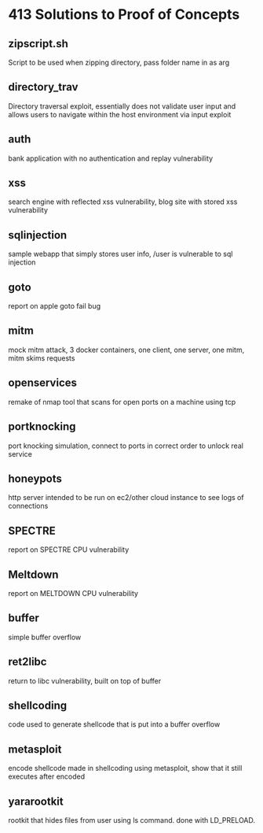# 413 Solutions to Proof of Concepts

## zipscript.sh
Script to be used when zipping directory, pass folder name in as arg

## directory_trav
Directory traversal exploit, essentially does not validate user input and allows users to navigate within the host environment via input exploit

## auth
bank application with no authentication and replay vulnerability

## xss
search engine with reflected xss vulnerability, blog site with stored xss vulnerability

## sqlinjection
sample webapp that simply stores user info, /user is vulnerable to sql injection

## goto
report on apple goto fail bug

## mitm
mock mitm attack, 3 docker containers, one client, one server, one mitm, mitm skims requests

## openservices
remake of nmap tool that scans for open ports on a machine using tcp

## portknocking
port knocking simulation, connect to ports in correct order to unlock real service

## honeypots
http server intended to be run on ec2/other cloud instance to see logs of connections

## SPECTRE
report on SPECTRE CPU vulnerability

## Meltdown
report on MELTDOWN CPU vulnerability

## buffer
simple buffer overflow

## ret2libc
return to libc vulnerability, built on top of buffer

## shellcoding
code used to generate shellcode that is put into a buffer overflow

## metasploit
encode shellcode made in shellcoding using metasploit, show that it still executes after encoded

## yararootkit
rootkit that hides files from user using ls command. done with LD_PRELOAD.
